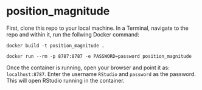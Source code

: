 # position_magnitude

First, clone this repo to your local machine. In a Terminal, navigate to the repo and within it, run the follwing Docker command:

`docker build -t position_magnitude .`

`docker run --rm -p 8787:8787 -e PASSWORD=password position_magnitude`

Once the container is running, open your browser and point it as: `localhost:8787`. Enter the username `RStudio` and `password` as the password. This will open RStudio running in the container.
